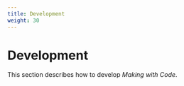 ```yaml
---
title: Development
weight: 30
---
```


# Development

This section describes how to develop *Making with Code*.
